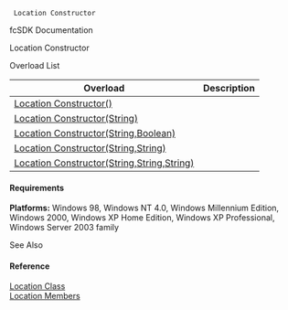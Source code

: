 ﻿     Location Constructor                                                   

fcSDK Documentation

Location Constructor

Overload List

| Overload | Description |
| --- | --- |
| [Location Constructor()](FChoice.Toolkits.Clarify~FChoice.Toolkits.Clarify.Location~_ctor().md) |   |
| [Location Constructor(String)](FChoice.Toolkits.Clarify~FChoice.Toolkits.Clarify.Location~_ctor(String).md) |   |
| [Location Constructor(String,Boolean)](FChoice.Toolkits.Clarify~FChoice.Toolkits.Clarify.Location~_ctor(String,Boolean).md) |   |
| [Location Constructor(String,String)](FChoice.Toolkits.Clarify~FChoice.Toolkits.Clarify.Location~_ctor(String,String).md) |   |
| [Location Constructor(String,String,String)](FChoice.Toolkits.Clarify~FChoice.Toolkits.Clarify.Location~_ctor(String,String,String).md) |   |

#### Requirements

**Platforms:** Windows 98, Windows NT 4.0, Windows Millennium Edition, Windows 2000, Windows XP Home Edition, Windows XP Professional, Windows Server 2003 family

See Also

#### Reference

[Location Class](FChoice.Toolkits.Clarify~FChoice.Toolkits.Clarify.Location.md)  
[Location Members](FChoice.Toolkits.Clarify~FChoice.Toolkits.Clarify.Location_members.md)